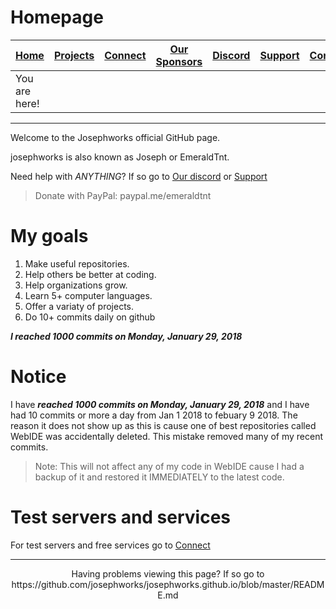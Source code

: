 # Homepage
| [Home](README.md) | [Projects](PROJECTS.md) | [Connect](CONNECT.md) | [Our Sponsors](SPONSORS.md) | [Discord](DISCORD.md) | [Support](SUPPORT.md) | [Contribute](CONTRIBUTE.md) | [Our GitHub](http://github.com/josephworks) |
|-------------------|-------------------------|-----------------------|-----------------------------|-----------------------|-----------------------|-----------------------------|--------------------------------------|
| You are here!     |                         |                       |                             |                       |                       |                             |                                      |

------

Welcome to the Josephworks official GitHub page.

josephworks is also known as Joseph or EmeraldTnt.

Need help with *ANYTHING*? If so go to [Our discord](DISCORD.md) or [Support](SUPPORT.md)

> Donate with PayPal: paypal.me/emeraldtnt

# My goals

1. Make useful repositories.
2. Help others be better at coding.
3. Help organizations grow.
4. Learn 5+ computer languages.
5. Offer a variaty of projects.
6. Do 10+ commits daily on github

***I reached 1000 commits on Monday, January 29, 2018***

# Notice

I have ***reached 1000 commits on Monday, January 29, 2018*** and I have had 10 commits or more a day from Jan 1 2018 to febuary 9 2018. The reason it does not show up as this is cause one of best repositories called WebIDE was accidentally deleted. This mistake removed many of my recent commits.

> Note: This will not affect any of my code in WebIDE cause I had a backup of it and restored it IMMEDIATELY to the latest code.

# Test servers and services

For test servers and free services go to [Connect](CONNECT.md)

------
<p align="center">Having problems viewing this page? If so go to https://github.com/josephworks/josephworks.github.io/blob/master/README.md </p>
